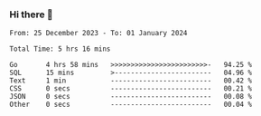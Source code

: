 ### Hi there 👋

<!--
**zhumeme/zhumeme** is a ✨ _special_ ✨ repository because its `README.md` (this file) appears on your GitHub profile.

Here are some ideas to get you started:

- 🔭 I’m currently working on ...
- 🌱 I’m currently learning ...
- 👯 I’m looking to collaborate on ...
- 🤔 I’m looking for help with ...
- 💬 Ask me about ...
- 📫 How to reach me: ...
- 😄 Pronouns: ...
- ⚡ Fun fact: ...
-->

<!--START_SECTION:waka-->

```all_time
From: 25 December 2023 - To: 01 January 2024

Total Time: 5 hrs 16 mins

Go       4 hrs 58 mins   >>>>>>>>>>>>>>>>>>>>>>>>-   94.25 %
SQL      15 mins         >------------------------   04.96 %
Text     1 min           -------------------------   00.42 %
CSS      0 secs          -------------------------   00.21 %
JSON     0 secs          -------------------------   00.08 %
Other    0 secs          -------------------------   00.04 %
```

<!--END_SECTION:waka-->
